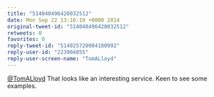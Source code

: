 ```yaml
---
title: "514040496420032512"
date: Mon Sep 22 13:16:19 +0000 2014
original-tweet-id: "514040496420032512"
retweets: 0
favorites: 0
reply-tweet-id: "514025720084180992"
reply-user-id: "223904855"
reply-user-screen-name: "TomALloyd"
---
```

<a href="https://twitter.com/TomALloyd">@TomALloyd</a> That looks like an interesting service. Keen to see some examples.
